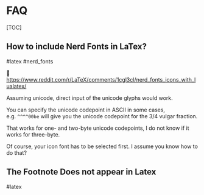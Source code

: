# FAQ

[TOC]



## How to include Nerd Fonts in LaTex?
#latex #nerd_fonts

🔗 https://www.reddit.com/r/LaTeX/comments/1cgl3cl/nerd_fonts_icons_with_lualatex/

Assuming unicode, direct input of the unicode glyphs would work.

You can specify the unicode codepoint in ASCII in some cases, e.g. `^^^^00be` will give you the unicode codepoint for the 3/4 vulgar fraction.

That works for one- and two-byte unicode codepoints, I do not know if it works for three-byte.

Of course, your icon font has to be selected first. I assume you know how to do that?


[LuaLaTeX bugged out with unicode in supplementary planes? | TeX]: https://tex.stackexchange.com/questions/714299/lualatex-bugged-out-with-unicode-in-supplementary-planes



## The Footnote Does not appear in Latex
#latex 


[The footnote does not appear at all | StackExchange]: https://tex.stackexchange.com/questions/262450/the-footnote-does-not-appear-at-all
